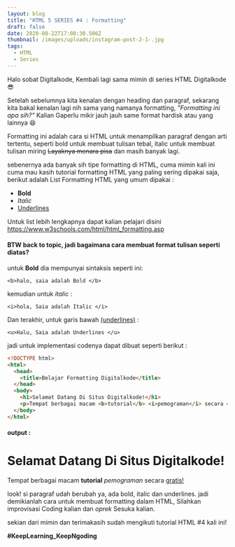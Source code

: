 ```yaml
---
layout: blog
title: "HTML 5 SERIES #4 : Formatting"
draft: false
date: 2020-08-22T17:08:30.506Z
thumbnail: /images/uploads/instagram-post-2-1-.jpg
tags:
  - HTML
  - Series
---
```

Halo sobat Digitalkode, Kembali lagi sama mimin di series HTML Digitalkode :sunglasses:

Setelah sebelumnya kita kenalan dengan heading dan paragraf, sekarang kita bakal kenalan lagi nih sama yang namanya formatting, *"Formatting ini apa sih?"* Kalian Gaperlu mikir jauh jauh same format hardisk atau yang lainnya :laughing:

Formatting ini adalah cara si HTML untuk menampilkan paragraf dengan arti tertentu, seperti bold untuk membuat tulisan tebal, italic untuk membuat tulisan miring <del>Layaknya menara pisa</del> dan masih banyak lagi.

sebenernya ada banyak sih tipe formatting di HTML, cuma mimin kali ini cuma mau kasih tutorial formatting HTML yang paling sering dipakai saja, berikut adalah List Formatting HTML yang umum dipakai :

* <b>Bold</b>
* <i>Italic</i>
* <u>Underlines</u>

Untuk list lebih lengkapnya dapat kalian pelajari disini <https://www.w3schools.com/html/html_formatting.asp>

#### BTW back to topic, jadi bagaimana cara membuat format tulisan seperti diatas?

untuk <b>Bold</b> dia mempunyai sintaksis seperti ini:

`<b>halo, saia adalah Bold </b>`

kemudian untuk <i>italic</i> :

`<i>hola, Saia adalah Italic </i>`

Dan terakhir, untuk garis bawah <u>(underlines)</u> :

`<u>Halu, Saia adalah Underlines </u>`

jadi untuk implementasi codenya dapat dibuat seperti berikut : 

```html
<!DOCTYPE html>
<html>
  <head>
    <title>Belajar Formatting Digitalkode</title>
  </head>
  <body>
    <h1>Selamat Datang Di Situs Digitalkode!</h1>
    <p>Tempat berbagai macam <b>tutorial</b> <i>pemograman</i> secara <u>gratis!</u></p>
  </body>
</html>  
```

####  output :

<h1>Selamat Datang Di Situs Digitalkode!</h1>

<p>Tempat berbagai macam <b>tutorial</b> <i>pemograman</i> secara <u>gratis!</u></p>

look! si paragraf udah berubah ya, ada bold, italic dan underlines. jadi demikianlah cara untuk membuat formatting dalam HTML, Silahkan improvisasi Coding kalian dan *oprek* Sesuka kalian.

sekian dari mimin dan terimakasih sudah mengikuti tutorial HTML #4 kali ini!

**\#KeepLearning_KeepNgoding**